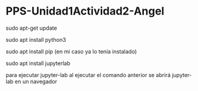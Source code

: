 # PPS-Unidad1Actividad2-Angel



sudo apt-get update


sudo apt install python3

sudo apt install pip (en mi caso ya lo tenía instalado)

sudo apt install jupyterlab


para ejecutar jupyter-lab
al ejecutar el comando anterior se abrirá jupyter-lab en un navegador
